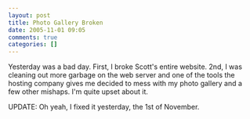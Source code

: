 ```yaml
---
layout: post
title: Photo Gallery Broken
date: 2005-11-01 09:05
comments: true
categories: []
---
```

Yesterday was a bad day. First, I broke Scott's entire website. 2nd, I was cleaning out more garbage on the web server and one of the tools the hosting company gives me decided to mess with my photo gallery and a few other mishaps. I'm quite upset about it.

UPDATE: Oh yeah, I fixed it yesterday, the 1st of November.
